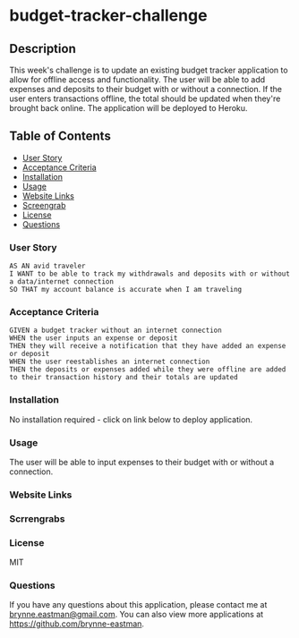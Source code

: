 # budget-tracker-challenge

## Description
This week's challenge is to update an existing budget tracker application to allow for offline access and functionality. The user will be able to add expenses and deposits to their budget with or without a connection. If the user enters transactions offline, the total should be updated when they're brought back online. The application will be deployed to Heroku.

## Table of Contents
* [User Story](#userStory)
* [Acceptance Criteria](#acceptanceCriteria)
* [Installation](*installation)
* [Usage](#usage)
* [Website Links](#websiteLinks)
* [Screengrab](#screengrab)
* [License](#license)
* [Questions](questions)

### User Story
```
AS AN avid traveler
I WANT to be able to track my withdrawals and deposits with or without a data/internet connection
SO THAT my account balance is accurate when I am traveling 
```

### Acceptance Criteria
```
GIVEN a budget tracker without an internet connection
WHEN the user inputs an expense or deposit
THEN they will receive a notification that they have added an expense or deposit
WHEN the user reestablishes an internet connection
THEN the deposits or expenses added while they were offline are added to their transaction history and their totals are updated
```

### Installation
No installation required - click on link below to deploy application.

### Usage
The user will be able to input expenses to their budget with or without a connection.

### Website Links

### Scrrengrabs

### License
MIT

### Questions
If you have any questions about this application, please contact me at brynne.eastman@gmail.com. You can also view more applications at https://github.com/brynne-eastman.


